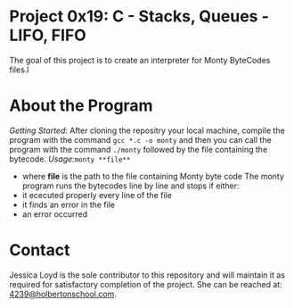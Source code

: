 # Project 0x19: C - Stacks, Queues - LIFO, FIFO
The goal of this project is to create an interpreter for Monty ByteCodes files.l
# About the Program
*Getting Started:* After cloning the repositry your local machine, compile the
program with the command `gcc *.c -o monty` and then you can call the program
with the command `./monty` followed by the file containing the bytecode.
*Usage:*`monty **file**`
- where **file** is the path to the file containing Monty byte code
The monty program runs the bytecodes line by line and stops if either:
- it ececuted properly every line of the file
- it finds an error in the file
- an error occurred
# Contact
Jessica Loyd is the sole contributor to this repository and will maintain it as
required for satisfactory completion of the project. She can be reached at:
4239@holbertonschool.com.